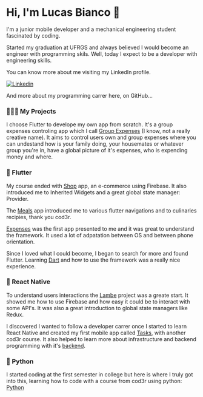 # Hi, I'm Lucas Bianco 👋

I'm a junior mobile developer and a mechanical engineering student fascinated by coding.

Started my graduation at UFRGS and always believed I would become an engineer with programming skils. Well, today I expect to be a developer with engineering skills.

You can know more about me visiting my LinkedIn profile.

[![Linkedin](https://img.shields.io/badge/-LinkedIn-blue?style=flat-square&logo=Linkedin&logoColor=white)](https://www.linkedin.com/in/lucas-bianco-garcia-da-silva/)

And more about my programming carrer here, on GitHub...

### 🙋🏽‍♂️ My Projects

I choose Flutter to develope my own app from scratch. It's a group expenses controling app which I call [Group Expenses](https://github.com/lucasbiancogs/groupExpenses) (I know, not a really creative name). It aims to control users own and group expenses where you can undestand how is your family doing, your housemates or whatever group you're in, have a global picture of it's expenses, who is expending money and where.

### 🎯 Flutter

My course ended with [Shop](https://github.com/lucasbiancogs/shop) app, an e-commerce using Firebase. It also introduced me to Inherited Widgets and a great global state manager: Provider.

The [Meals](https://github.com/lucasbiancogs/meals) app introduced me to various flutter navigations and to culinaries recipies, thank you cod3r.

[Expenses](https://github.com/lucasbiancogs/expenses) was the first app presented to me and it was great to understand the framework. It used a lot of adpatation between OS and between phone orientation.

Since I loved what I could become, I began to search for more and found Flutter. Learning [Dart](https://github.com/lucasbiancogs/dart) and how to use the framework was a really nice experience.

### 🚀 React Native

To understand users interactions the [Lambe](https://github.com/lucasbiancogs/lambe) project was a greate start. It showed me how to use Firebase and how easy it could be to interact with some API's. It was also a great introduction to global state managers like Redux. 

I discovered I wanted to follow a developer carrer once I started to learn React Native and created my first mobile app called [Tasks](https://github.com/lucasbiancogs/tasks), with another cod3r course. It also helped to learn more about infrastructure and backend programming with it's [backend](https://github.com/lucasbiancogs/tasks-backend).

### 🐍 Python
I started coding at the first semester in college but here is where I truly got into this, learning how to code with a course from cod3r using python: [Python](https://github.com/lucasbiancogs/python)

